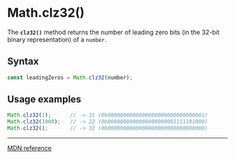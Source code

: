 # Math.clz32()

The **`clz32()`** method returns the number of leading zero bits (in the 32-bit binary representation) of a `number`.

## Syntax

```js
const leadingZeros = Math.clz32(number);
```

## Usage examples

```js
Math.clz32(1);      // -> 31 (0b0000000000000000000000000000001)
Math.clz32(1000);   // -> 22 (0b0000000000000000000001111101000)
Math.clz32();       // -> 32 (0b0000000000000000000000000000000)
```

---

[MDN reference](https://developer.mozilla.org/en-US/docs/Web/JavaScript/Reference/Global_Objects/Math/clz32)
